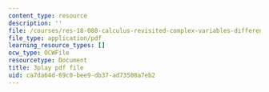 ```yaml
---
content_type: resource
description: ''
file: /courses/res-18-008-calculus-revisited-complex-variables-differential-equations-and-linear-algebra-fall-2011/ca7da64d69c0bee9db37ad73508a7eb2_anICA1XFJ_M.pdf
file_type: application/pdf
learning_resource_types: []
ocw_type: OCWFile
resourcetype: Document
title: 3play pdf file
uid: ca7da64d-69c0-bee9-db37-ad73508a7eb2
---
```

